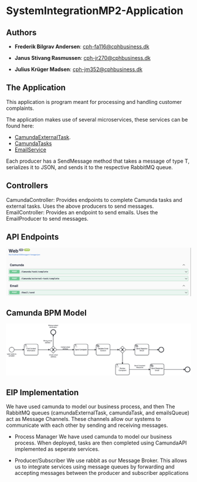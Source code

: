 # SystemIntegrationMP2-Application
## Authors

- **Frederik Bilgrav Andersen**: cph-fa116@cphbusiness.dk

- **Janus Stivang Rasmussen**: cph-jr270@cphbusiness.dk

- **Julius Krüger Madsen**: cph-jm352@cphbusiness.dk

## The Application
This application is program meant for processing and handling customer complaints.

The application makes use of several microservices, these services can be found here:

- [CamundaExternalTask](https://github.com/Dare-Share-Care/SystemIntegrationMP2-CamundaExternalTasks).
- [CamundaTasks](https://github.com/Dare-Share-Care/SystemIntegrationMP2-CamundaTasks)
- [EmailService](https://github.com/Dare-Share-Care/SystemIntegrationMP2-EmailService)

Each producer has a SendMessage<T> method that takes a message of type T, serializes it to JSON, and sends it to the respective RabbitMQ queue.

## Controllers
CamundaController: Provides endpoints to complete Camunda tasks and external tasks. Uses the above producers to send messages.
EmailController: Provides an endpoint to send emails. Uses the EmailProducer to send messages.

## API Endpoints
![Swagger](https://github.com/Dare-Share-Care/SystemIntegrationMP2-Application/blob/main/Docs/swagger.png)

## Camunda BPM Model
![BPM](https://github.com/Dare-Share-Care/SystemIntegrationMP2-Application/blob/main/Docs/CustomerComplains.png)

## EIP Implementation
We have used camunda to model our business process, and then The RabbitMQ queues (camundaExternalTask, camundaTask, and emailsQueue) act as Message Channels. These channels allow our systems to communicate with each other by sending and receiving messages.
- Process Manager
  We have used camunda to model our business process. When deployed, tasks are then completed using CamundaAPI implemented as seperate services.

- Producer/Subscriber
  We use rabbit as our Message Broker. This allows us to integrate services using message queues by forwarding and accepting messages between the producer and subscriber applications
